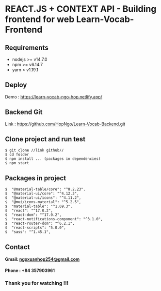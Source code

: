# REACT.JS + CONTEXT API - Building frontend for web Learn-Vocab-Frontend

## Requirements

* nodejs >= v14.7.0
* npm >= v6.14.7
* yarn > v1.19.1

## Deploy

Demo : https://learn-vocab-ngo-hop.netlify.app/

## Backend Git

Link : https://github.com/HopNgo/Learn-Vocab-Backend.git


## Clone project and run test

```
$ git clone //link github//
$ cd folder
$ npm install ... (packages in dependencies)
$ npm start

```

## Packages in project

```
$  "@material-table/core": "^0.2.23",
$  "@material-ui/core": "^4.12.3",
$  "@material-ui/icons": "^4.11.2",
$  "@mui/icons-material": "^5.2.5",
$  "material-table": "^1.69.3",
$  "react": "^17.0.2",
$  "react-dom": "^17.0.2",
$  "react-notifications-component": "^3.1.0",
$  "react-router-dom": "^6.2.1",
$  "react-scripts": "5.0.0",
$  "sass": "^1.45.1",

```

## Contact

#### Gmail: ngoxuanhop254@gmail.com
#### Phone : +84 357903961

### Thank you for watching !!!
